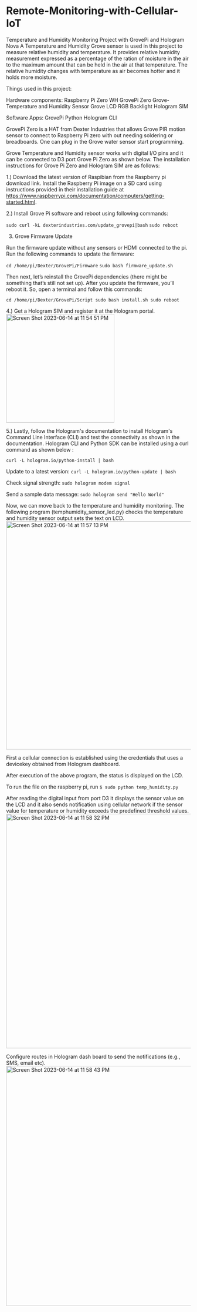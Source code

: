 # Remote-Monitoring-with-Cellular-IoT
Temperature and Humidity Monitoring Project with GrovePi and Hologram Nova
A Temperature and Humidity Grove sensor is used in this project to measure relative humidity and temperature. It provides relative humidity measurement expressed as a percentage of the ration of moisture in the air to the maximum amount that can be held in the air at that temperature. The relative humidity changes with temperature as air becomes hotter and it holds more moisture.


Things used in this project:

Hardware components:
Raspberry Pi Zero WH
GrovePi Zero 
Grove-Temperature and Humidity Sensor
Grove LCD RGB Backlight
Hologram SIM

Software Apps:
GrovePi 
Python
Hologram CLI

GrovePi Zero is a HAT from Dexter Industries  that allows Grove PIR motion sensor to connect to Raspberry Pi zero with out needing soldering or breadboards. One can plug in the Grove water sensor start programming.

Grove Temperature and Humidity sensor works with digital I/O pins and it can be connected to D3 port Grove Pi Zero as shown below.
The installation instructions for Grove Pi Zero and Hologram SIM are as follows:


1.) Download the latest version of Raspibian from the Raspberry pi download link. Install the Raspberry Pi image on a SD card using instructions provided in their installation guide at https://www.raspberrypi.com/documentation/computers/getting-started.html.

2.) Install Grove Pi software and reboot using following commands:
     
`sudo curl -kL dexterindustries.com/update_grovepi|bash`
`sudo reboot`

3. Grove Firmware Update

Run the firmware update without any sensors or HDMI connected to the pi. Run the following commands to update the firmware:

`cd /home/pi/Dexter/GrovePi/Firmware`
`sudo bash firmware_update.sh`

   Then next, let’s reinstall the GrovePi dependencies (there might be something that’s still not set up). After you update the firmware, you’ll reboot it. So, open a terminal and follow this commands:

`cd /home/pi/Dexter/GrovePi/Script
sudo bash install.sh
sudo reboot`


4.) Get a Hologram SIM and register it at the Hologram portal.
<img width="295" alt="Screen Shot 2023-06-14 at 11 54 51 PM" src="https://github.com/arunjo5/Remote-Monitoring-with-Cellular-IoT/assets/136642643/09884d18-035c-46b6-bf15-b85b1e0df3d2">

  5.) Lastly, follow the Hologram's documentation to install Hologram's Command Line Interface (CLI) and test the connectivity as shown in the documentation. Hologram CLI and Python SDK can be installed using a curl command as shown below :

 `curl -L hologram.io/python-install | bash`

 Update to a latest version:
   `curl -L hologram.io/python-update | bash`

 Check signal strength:
     `sudo hologram modem signal`

 Send a sample data message:
     `sudo hologram send "Hello World"`


Now, we can move back to the temperature and humidity monitoring. The following program (temphumidity_sensor_led.py) checks the temperature and humidity sensor output sets the text on LCD.
<img width="620" alt="Screen Shot 2023-06-14 at 11 57 13 PM" src="https://github.com/arunjo5/Remote-Monitoring-with-Cellular-IoT/assets/136642643/71bf82cf-8ac4-4747-a74c-f597376d69f9">


First  a cellular connection is established using the credentials that uses a devicekey obtained from Hologram dashboard. 



After execution of the above program, the status is displayed on the LCD.

 To run the file on the raspberry pi, run `$ sudo python temp_humidity.py`



After reading the digital input from port D3 it displays the sensor value on the LCD and it also sends notification using cellular network if the sensor value  for temperature or humidity exceeds the predefined threshold values.
<img width="637" alt="Screen Shot 2023-06-14 at 11 58 32 PM" src="https://github.com/arunjo5/Remote-Monitoring-with-Cellular-IoT/assets/136642643/16eb351e-85a7-4585-8193-1a39cfc3a5cd">


Configure routes in Hologram dash board to send the notifications (e.g., SMS, email etc).
<img width="652" alt="Screen Shot 2023-06-14 at 11 58 43 PM" src="https://github.com/arunjo5/Remote-Monitoring-with-Cellular-IoT/assets/136642643/b717dd00-f9de-43e8-bf13-9005ad62545f">




